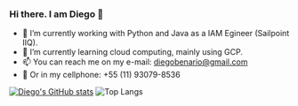### Hi there. I am Diego 👋


- 🔭 I’m currently working with Python and Java as a IAM Egineer (Sailpoint IIQ).
- 🌱 I’m currently learning cloud computing, mainly using GCP.
- 📫 You can reach me on my e-mail: diegobenario@gmail.com
- 📱 Or in my cellphone: +55 (11) 93079-8536

[![Diego's GitHub stats](https://github-readme-stats.vercel.app/api?username=diego-a-romero)](https://github.com/diego-a-romero/github-readme-stats)
![Top Langs](https://github-readme-stats.vercel.app/api/top-langs/?username=diego-a-romero&size_weight=0.5&count_weight=0.5)
